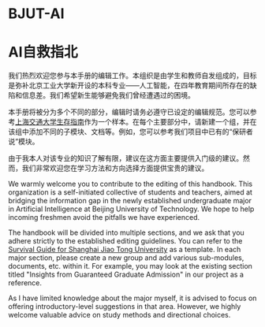 # BJUT-AI

# AI自救指北

我们热烈欢迎您参与本手册的编辑工作。本组织是由学生和教师自发组成的，目标是弥补北京工业大学新开设的本科专业——人工智能，在四年教育期间所存在的缺陷和信息差。我们希望新生能够避免我们曾经遭遇过的困境。

本手册将被分为多个不同的部分，编辑时请务必遵守已设定的编辑规范。您可以参考[上海交通大学生存指南](https://survivesjtu.gitbook.io/survivesjtumanual/)作为一个样本。在每个主要部分中，请新建一个组，并在该组中添加不同的子模块、文档等。例如，您可以参考我们项目中已有的“保研者说”模块。

由于我本人对该专业的知识了解有限，建议在这方面主要提供入门级的建议。然而，我们非常欢迎您在学习方法和方向选择方面提供宝贵的建议。

We warmly welcome you to contribute to the editing of this handbook. This organization is a self-initiated collective of students and teachers, aimed at bridging the information gap in the newly established undergraduate major in Artificial Intelligence at Beijing University of Technology. We hope to help incoming freshmen avoid the pitfalls we have experienced.

The handbook will be divided into multiple sections, and we ask that you adhere strictly to the established editing guidelines. You can refer to the [Survival Guide for Shanghai Jiao Tong University](https://survivesjtu.gitbook.io/survivesjtumanual/) as a template. In each major section, please create a new group and add various sub-modules, documents, etc. within it. For example, you may look at the existing section titled "Insights from Guaranteed Graduate Admission" in our project as a reference.

As I have limited knowledge about the major myself, it is advised to focus on offering introductory-level suggestions in that area. However, we highly welcome valuable advice on study methods and directional choices.

